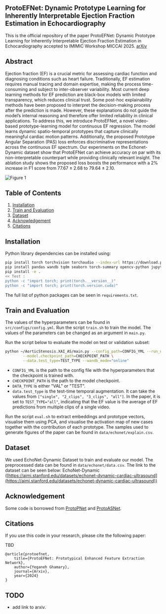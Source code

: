 ## ProtoEFNet: Dynamic Prototype Learning for Inherently Interpretable Ejection Fraction Estimation in Echocardiography

This is the official repository of the paper ProtoEFNet: Dynamic Prototype Learning for Inherently Interpretable Ejection Fraction Estimation in Echocardiography accepted to IMIMIC Workshop MICCAI 2025.
[arXiv](https://pages.github.com/)

## Abstract

Ejection fraction (EF) is a crucial metric for assessing cardiac function and diagnosing conditions such as heart failure. Traditionally, EF estimation requires manual tracing and domain expertise, making the process time-consuming and subject to inter-observer variability. Most current deep learning methods for EF prediction are black-box models with limited transparency, which reduces clinical trust. Some post-hoc explainability methods have been proposed to interpret the decision-making process after the prediction is made. However, these explanations do not guide the model’s internal reasoning and therefore offer limited reliability in clinical applications. To address this, we introduce ProtoEFNet, a novel video-based prototype-learning model for continuous EF regression. The model learns dynamic spatio-temporal prototypes that capture clinically meaningful cardiac motion patterns. Additionally, the proposed Prototype Angular Separation (PAS) loss enforces discriminative representations across the continuous EF spectrum. Our experiments on the Echonet-Dynamic dataset show that ProtoEFNet can achieve accuracy on par with its non-interpretable counterpart while providing clinically relevant insight. The ablation study shows the proposed loss boosts the performance with a 2% increase in F1 score from 77.67 ± 2.68 to 79.64 ± 2.10.

![Figure 1](/figures/fig1.png)

## Table of Contents

1.  [Installation](#installation)
2.  [Train and Evaluation](#train_and_evaluation)
3.  [Dataset](#dataset)
4.  [Acknowledgement](#acknowledgement)
5.  [Citations](#citations)

## Installation

Python library dependencies can be installed using:

```bash
pip install torch torchvision torchaudio --index-url https://download.pytorch.org/whl/cu117
pip install pandas wandb tqdm seaborn torch-summary opencv-python jupyter jupyterlab tensorboard tensorboardX imageio array2gif moviepy tensorboard scikit-image sklearn scikit-learn termplotlib
pip install -e .
<< Test :
python -c "import torch; print(torch.__version__)"
python -c "import torch; print(torch.version.cuda)"
```
The full list of python packages can be seen in `requirements.txt`.

## Train and Evaluation
The values of the hyperparameters can be found in `src/configs/config.yml`. Run the script `train.sh` to train the model. The values of the parameters can be changed as an argument in `main.py`.

Run the script below to evaluate the model on test or validation subset:
```bash
python ~/AorticStenosis.XAI_AS/main.py --config_path=CONFIG_YML --run_name=eval --save_dir="/results" \       --eval_only=True --eval_data_type=DATA_TYPE \
        --model.checkpoint_path=CHECKPOINT_PATH \
        --data.test_type=TEST_TYPE --wandb_mode="online"
```

* `CONFIG_YML` is the path to the config file with the hyperparameters that the checkpoint is trained with.
* `CHECKPOINT_PATH` is the path to the model checkpoint.
* `DATA_TYPE` is either "VAL" or "TEST".
* `data.test_type` is the test-time temporal augmentation. It can take the values from `["single", "2_clips", "3_clips", "all"]`. In the paper, it is set to `TEST_TYPE="all"`, indicating that the EF value is the average of EF predictions from multiple clips of a single video.

Run the script `eval.sh` to extract embeddings and prototype vectors, visualise them using PCA, and visualise the activation map of new cases together with the contribution of each prototype. The samples used to generate figures of the paper can be found in `data/echonet/explain.csv`.

## Dataset

We used EchoNet-Dynamic Dataset to train and evaluate our model. The preprocessed data can be found in `data/echonet/data.csv`. The link to the dataset can be seen below:
EchoNet-Dynamic ([https://aimi.stanford.edu/datasets/echonet-dynamic-cardiac-ultrasound](https://aimi.stanford.edu/datasets/echonet-dynamic-cardiac-ultrasound))

## Acknowledgement

Some code is borrowed from [ProtoPNet](https://github.com/cfchen-duke/ProtoPNet) and [ProtoASNet](https://github.com/hooman007/ProtoASNet). 

## Citations

If you use this code in your research, please cite the following paper:

TBD

```
@article{protoefnet,
    title={ProtoEFNet: Prototypical Enhanced Feature Extraction Network},
    author={Yeganeh Ghamary},
    journal={Arxiv},
    year={2024}
}
```

## TODO
* add link to arxiv.
